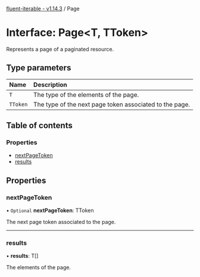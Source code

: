 [fluent-iterable - v1.14.3](../README.md) / Page

# Interface: Page<T, TToken\>

Represents a page of a paginated resource.

## Type parameters

Name | Description |
:------ | :------ |
`T` | The type of the elements of the page.   |
`TToken` | The type of the next page token associated to the page.    |

## Table of contents

### Properties

- [nextPageToken](page.md#nextpagetoken)
- [results](page.md#results)

## Properties

### nextPageToken

• `Optional` **nextPageToken**: TToken

The next page token associated to the page.

___

### results

• **results**: T[]

The elements of the page.

